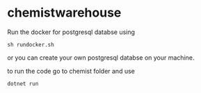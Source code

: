 # chemistwarehouse

Run the docker for postgresql databse using

```
sh rundocker.sh
```

or you can create your own postgresql databse on your machine.

to run the code go to chemist folder and use

```
dotnet run
```
